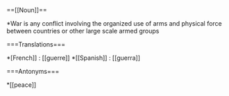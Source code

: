 ==[[Noun]]==

*War is any conflict involving the organized use of arms and physical force between countries or other large scale armed groups

===Translations===

*[French]] : [[guerre]]
*[[Spanish]] : [[guerra]]

===Antonyms===

*[[peace]]